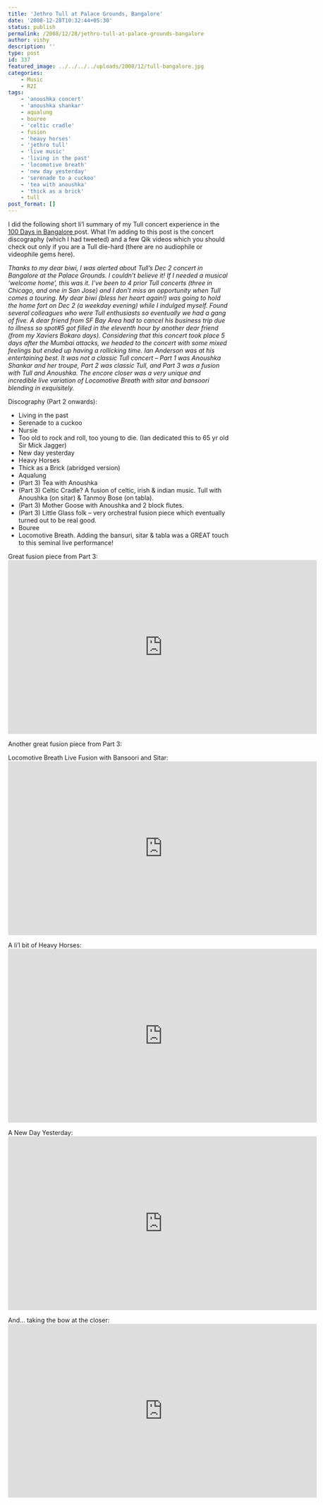 ```yaml
---
title: 'Jethro Tull at Palace Grounds, Bangalore'
date: '2008-12-28T10:32:44+05:30'
status: publish
permalink: /2008/12/28/jethro-tull-at-palace-grounds-bangalore
author: vishy
description: ''
type: post
id: 337
featured_image: ../../../../uploads/2008/12/tull-bangalore.jpg
categories: 
    - Music
    - R2I
tags:
    - 'anoushka concert'
    - 'anoushka shankar'
    - aqualung
    - bouree
    - 'celtic cradle'
    - fusion
    - 'heavy horses'
    - 'jethro tull'
    - 'live music'
    - 'living in the past'
    - 'locomotive breath'
    - 'new day yesterday'
    - 'serenade to a cuckoo'
    - 'tea with anoushka'
    - 'thick as a brick'
    - tull
post_format: []
---
```

I did the following short li’l summary of my Tull concert experience in the[ 100 Days in Bangalore ](https://www.ulaar.com/2008/12/14/100-days-in-bangalore-part1/)post. What I’m adding to this post is the concert discography (which I had tweeted) and a few Qik videos which you should check out only if you are a Tull die-hard (there are no audiophile or videophile gems here).

*Thanks to my dear biwi, I was alerted about Tull’s Dec 2 concert in Bangalore at the Palace Grounds. I couldn’t believe it! If I needed a musical ‘welcome home’, this was it. I’ve been to 4 prior Tull concerts (three in Chicago, and one in San Jose) and I don’t miss an opportunity when Tull comes a touring. My dear biwi (bless her heart again!) was going to hold the home fort on Dec 2 (a weekday evening) while I indulged myself. Found several colleagues who were Tull enthusiasts so eventually we had a gang of five. A dear friend from SF Bay Area had to cancel his business trip due to illness so spot#5 got filled in the eleventh hour by another dear friend (from my Xaviers Bokaro days). Considering that this concert took place 5 days after the Mumbai attacks, we headed to the concert with some mixed feelings but ended up having a rollicking time. Ian Anderson was at his entertaining best. It was not a classic Tull concert – Part 1 was Anoushka Shankar and her troupe, Part 2 was classic Tull, and Part 3 was a fusion with Tull and Anoushka. The encore closer was a very unique and incredible live variation of Locomotive Breath with sitar and bansoori blending in exquisitely.*

Discography (Part 2 onwards):

- Living in the past
- Serenade to a cuckoo
- Nursie
- Too old to rock and roll, too young to die. (Ian dedicated this to 65 yr old Sir Mick Jagger)
- New day yesterday
- Heavy Horses
- Thick as a Brick (abridged version)
- Aqualung
- (Part 3) Tea with Anoushka
- (Part 3) Celtic Cradle? A fusion of celtic, irish &amp; indian music. Tull with Anoushka (on sitar) &amp; Tanmoy Bose (on tabla).
- (Part 3) Mother Goose with Anoushka and 2 block flutes.
- (Part 3) Little Glass folk – very orchestral fusion piece which eventually turned out to be real good.
- Bouree
- Locomotive Breath. Adding the bansuri, sitar &amp; tabla was a GREAT touch to this seminal live performance!

Great fusion piece from Part 3: <span class="embed-youtube" style="text-align:center; display: block;"><iframe allowfullscreen="true" class="youtube-player" height="394" src="https://www.youtube.com/embed/ygYKVA0jnbI?version=3&rel=1&fs=1&autohide=2&showsearch=0&showinfo=1&iv_load_policy=1&wmode=transparent" style="border:0;" type="text/html" width="700"></iframe></span>

Another great fusion piece from Part 3:

Locomotive Breath Live Fusion with Bansoori and Sitar: <span class="embed-youtube" style="text-align:center; display: block;"><iframe allowfullscreen="true" class="youtube-player" height="394" src="https://www.youtube.com/embed/Tt8vaCqA_Cs?version=3&rel=1&fs=1&autohide=2&showsearch=0&showinfo=1&iv_load_policy=1&wmode=transparent" style="border:0;" type="text/html" width="700"></iframe></span>

A li’l bit of Heavy Horses: <span class="embed-youtube" style="text-align:center; display: block;"><iframe allowfullscreen="true" class="youtube-player" height="394" src="https://www.youtube.com/embed/EGibmiZ5n2o?version=3&rel=1&fs=1&autohide=2&showsearch=0&showinfo=1&iv_load_policy=1&wmode=transparent" style="border:0;" type="text/html" width="700"></iframe></span>

A New Day Yesterday: <span class="embed-youtube" style="text-align:center; display: block;"><iframe allowfullscreen="true" class="youtube-player" height="394" src="https://www.youtube.com/embed/2Tu4cr9EFm0?version=3&rel=1&fs=1&autohide=2&showsearch=0&showinfo=1&iv_load_policy=1&wmode=transparent" style="border:0;" type="text/html" width="700"></iframe></span>

And… taking the bow at the closer: <span class="embed-youtube" style="text-align:center; display: block;"><iframe allowfullscreen="true" class="youtube-player" height="394" src="https://www.youtube.com/embed/nB3zH30isCs?version=3&rel=1&fs=1&autohide=2&showsearch=0&showinfo=1&iv_load_policy=1&wmode=transparent" style="border:0;" type="text/html" width="700"></iframe></span>

